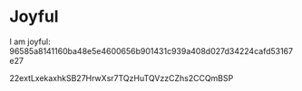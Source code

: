 # Joyful

I am joyful: 96585a8141160ba48e5e4600656b901431c939a408d027d34224cafd53167e27


22extLxekaxhkSB27HrwXsr7TQzHuTQVzzCZhs2CCQmBSP